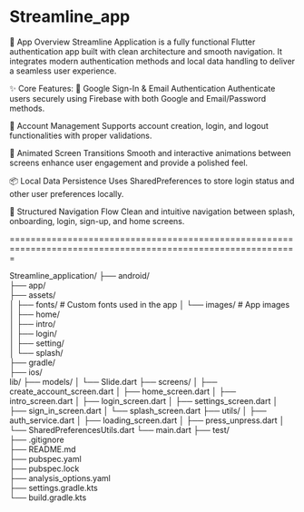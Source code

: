 # Streamline_app

📱 App Overview
Streamline Application is a fully functional Flutter authentication app built with clean architecture and smooth navigation. It integrates modern authentication methods and local data handling to deliver a seamless user experience.

✨ Core Features:
🔐 Google Sign-In & Email Authentication
Authenticate users securely using Firebase with both Google and Email/Password methods.

📲 Account Management
Supports account creation, login, and logout functionalities with proper validations.

🔄 Animated Screen Transitions
Smooth and interactive animations between screens enhance user engagement and provide a polished feel.

📦 Local Data Persistence
Uses SharedPreferences to store login status and other user preferences locally.

🧭 Structured Navigation Flow
Clean and intuitive navigation between splash, onboarding, login, sign-up, and home screens.

=============================================================================================================

Streamline_application/
├── android/                
├── app/                   
├── assets/                
│   ├── fonts/              # Custom fonts used in the app
│   └── images/             # App images
│       ├── home/           
│       ├── intro/          
│       ├── login/          
│       ├── setting/        
│       └── splash/         
├── gradle/                
├── ios/                   
lib/
├── models/
│   └── Slide.dart
├── screens/
│   ├── create_account_screen.dart
│   ├── home_screen.dart
│   ├── intro_screen.dart
│   ├── login_screen.dart
│   ├── settings_screen.dart
│   ├── sign_in_screen.dart
│   └── splash_screen.dart
├── utils/
│   ├── auth_service.dart
│   ├── loading_screen.dart
│   ├── press_unpress.dart
│   └── SharedPreferencesUtils.dart
└── main.dart
├── test/                  
├── .gitignore             
├── README.md              
├── pubspec.yaml           
├── pubspec.lock           
├── analysis_options.yaml  
├── settings.gradle.kts    
└── build.gradle.kts  

